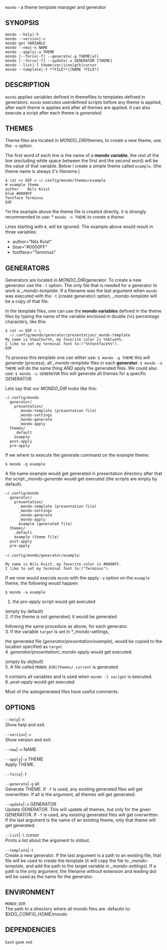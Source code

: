 `mondo` - a theme template manager and generator

SYNOPSIS
--------
```text
mondo --help|-h  
mondo --version|-v  
mondo get VARIABLE   
mondo --new|-n NAME  
mondo --apply|-a THEME  
mondo [--force|-f] --generate|-g THEME|all  
mondo [--force|-f] --update|-u GENERATOR [THEME]
mondo --list|-l theme|var|icon|gtk|cursor   
mondo --template|-t **FILE**|[NAME *FILE*]  
```

DESCRIPTION
-----------
`mondo` applies variables defined in themefiles
to templates defined in generators. `mondo`
executes userdefined scripts before any theme is
applied, after each theme is applies and after all
themes are applied. It can also execute a script
after each theme is *generated*.  

THEMES
------


Theme files are located in *MONDO_DIR*/themes, to
create a new theme, use the `-n` option.  

The first word of each line is the name of a
**mondo variable**, the rest of the line
(excluding white space between the first and the
second word) will be the value of that variable.
Below i create a simple theme called `example`.
(the theme name is always it's filename.)  

``` shell
$ cat << EOF > ~/.config/mondo/themes/example
# example theme
author    Nils Kvist
blue #0000FF
fontface Terminus
EOF
```


*in the example above the theme file is created
directly, it is strongly recommended to use: *
`mondo -n THEME` *to create a theme*.  

Lines starting with `#`, will be ignored. The
example above would result in three variables:  

  * author="Nils Kvist"
  * blue="#0000FF"
  * fontface="Terminus"



GENERATORS
----------


Generators are located in *MONDO_DIR*/generator.
To create a new generator use the `-t` option. The
only file that is needed for a generator to work
is *_mondo-template*. If a filename was the last
argument when `mondo` was executed with the `-t`
(create generator) option, *_mondo-template* will
be a copy of that file.  

In the template files, one can use the **mondo
variables** defined in the theme files by typing
the name of the variable enclosed in double (`%%`)
percentage characters, like this:  

``` text
$ cat << EOF > \
  ~/.config/mondo/generator/presentation/_mondo-template
My name is %%author%%, my favorite color is %%blue%%. 
I like to set my terminal font to:("%%fontface%%").
EOF
```


To process this template one can either use: `$
mondo -g THEME` this will *generate* (process),
all *_mondo-template* files in each **generator**.
`$ mondo -a THEME` will do the same thing AND
apply the generated files. We could also use: `$
mondo -u GENERATOR` this will generate all themes
for a specific GENERATOR.  

Lets say that our *MONDO_DIR* looks like this:  
``` file
~/.config/mondo
  generator/
    presentation/
      _mondo-template (presentation file)
      _mondo-settings
      _mondo-generate
      _mondo-apply
  themes/
    _default
    example
  post-apply
  pre-apply
```


If we where to execute the generate command on
the example theme:  

`$ mondo -g example`  

A file name example would get generated in
presentation directory after that the script
*_mondo-generate* would get executed (the scripts
are empty by default).  

``` file
~/.config/mondo
  generator/
    presentation/
      _mondo-template (presentation file)
      _mondo-settings
      _mondo-generate
      _mondo-apply
      example (generated file)
  themes/
    _default
    example (theme file)
  post-apply
  pre-apply
```


`~/.config/mondo/generator/example`:  

``` text
My name is Nils Kvist, my favorite color is #0000FF. 
I like to set my terminal font to:("Terminus").
```


If we now would execute `mondo` with the apply
`-a` option on the `example` theme, the following
would happen:  

`$ mondo -a example`  

1. the *pre-apply* script would get executed 

(empty by default)  
2. if the theme is not generated, it would be generated

following the same procedure as above, for
each generator.  
3. If the variable `target` is set in *_mondo-settings,

the generated file
(*generator/presentation/example*),    would be
copied to the location specified as `target`  
4. *generator/presentation/_mondo-apply* would get executed.

(*empty by default*)  
5. A file called `MONDO_DIR/themes/.current` is generated

it contains all variables and is used when
`mondo -l var|get`    is executed.  
6. *post-apply* would get executed  

Most of the autogenerated files have useful comments.  


OPTIONS
-------

`--help`|`-h`  
Show help and exit.

`--version`|`-v`  
Show version and exit.

`--new`|`-n` NAME  

`--apply`|`-a` THEME  
Apply THEME.

`--force`|`-f`  

`--generate`|`-g` all  
Generate THEME. If `-f` is used, any existing
generated files will get overwritten. If all is
the argument, all themes will get generated.  

`--update`|`-u` GENERATOR  
Update GENERATOR. This will update all themes,
but only for the given GENERATOR. If `-f` is used,
any existing generated files will get overwritten.
If the last argument is the name of an existing
theme, only that theme will get generated.  

`--list`|`-l` cursor  
Prints a list about the argument to stdout.

`--template`|`-t`  
Create a new generator. If the last argument is a
path to an existing file, that file will be used
to create the template (it will copy the file to
*_mondo-template*, and add the path to the target
variable in *_mondo-settings*). If a path is the
only argument, the filename without extension and
leading dot will be used as the name for the
generator.


ENVIRONMENT
-----------

`MONDO_DIR`  
The path to a directory where all mondo files
are.
defaults to: $XDG_CONFIG_HOME/mondo

DEPENDENCIES
------------
`bash`
`gawk`
`sed`



